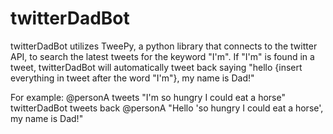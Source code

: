 # twitterDadBot
twitterDadBot utilizes TweePy, a  python library that connects to the twitter API, to search the latest tweets for the keyword "I'm".
If "I'm" is found in a tweet, twitterDadBot will automatically tweet back saying "hello {insert everything in tweet after the word "I'm"}, my name is Dad!"

For example:
@personA tweets "I'm so hungry I could eat a horse" 
twitterDadBot tweets back @personA "Hello 'so hungry I could eat a horse', my name is Dad!"
